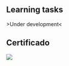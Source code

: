 <h2>Learning tasks</h2>
  <p>>Under development<</p>



<h2>Certificado</h2>
<img src="https://user-images.githubusercontent.com/103678530/197199100-c1f4a3cf-c3f1-48c6-b85c-ba562daea260.png">
